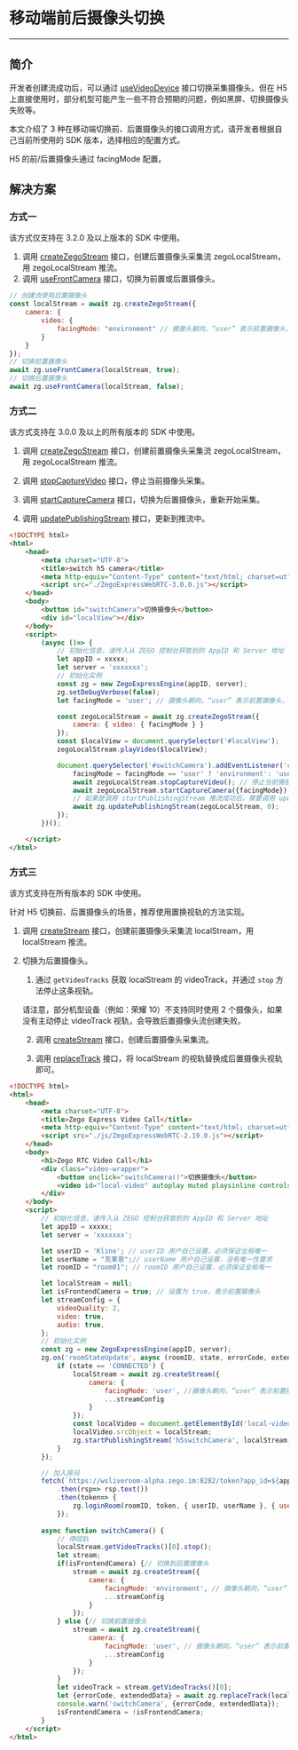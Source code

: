 # 移动端前后摄像头切换

- - -

## 简介

开发者创建流成功后，可以通过 [useVideoDevice](https://doc-zh.zego.im/article/api?doc=Express_Video_SDK_API~javascript_web~class~ZegoExpressEngine#use-video-device) 接口切换采集摄像头。但在 H5 上直接使用时，部分机型可能产生一些不符合预期的问题，例如黑屏、切换摄像头失败等。

本文介绍了 3 种在移动端切换前、后置摄像头的接口调用方式，请开发者根据自己当前所使用的 SDK 版本，选择相应的配置方式。

<Warning title="注意">


H5 的前/后置摄像头通过 facingMode 配置。

</Warning>



## 解决方案

### 方式一

<Note title="说明">


该方式仅支持在 3.2.0 及以上版本的 SDK 中使用。

</Note>



1. 调用 [createZegoStream](https://doc-zh.zego.im/article/api?doc=Express_Video_SDK_API~javascript_web~class~ZegoExpressEngine#create-zego-stream) 接口，创建后置摄像头采集流 zegoLocalStream，用 zegoLocalStream 推流。
2. 调用 [useFrontCamera](https://doc-zh.zego.im/article/api?doc=Express_Video_SDK_API~javascript_web~class~ZegoExpressEngine#use-front-camera) 接口，切换为前置或后置摄像头。

```js
// 创建流使用后置摄像头
const localStream = await zg.createZegoStream({
    camera: {
        video: {
            facingMode: "environment" // 摄像头朝向，“user” 表示前置摄像头，“environment” 表示后置摄像头
        }
    }
});
// 切换前置摄像头
await zg.useFrontCamera(localStream, true);
// 切换后置摄像头
await zg.useFrontCamera(localStream, false);
```

### 方式二

<Note title="说明">


该方式支持在 3.0.0 及以上的所有版本的 SDK 中使用。

</Note>



1. 调用 [createZegoStream](https://doc-zh.zego.im/article/api?doc=Express_Video_SDK_API~javascript_web~class~ZegoExpressEngine#create-zego-stream) 接口，创建前置摄像头采集流 zegoLocalStream，用 zegoLocalStream 推流。

2. 调用 [stopCaptureVideo](https://doc-zh.zego.im/article/api?doc=Express_Video_SDK_API~javascript_web~class~ZegoLocalStream#stop-capture-video) 接口，停止当前摄像头采集。

3. 调用 [startCaptureCamera](https://doc-zh.zego.im/article/api?doc=Express_Video_SDK_API~javascript_web~class~ZegoLocalStream#start-capture-camera) 接口，切换为后置摄像头，重新开始采集。

4. 调用 [updatePublishingStream](https://doc-zh.zego.im/article/api?doc=Express_Video_SDK_API~javascript_web~class~ZegoExpressEngine#update-publishing-stream) 接口，更新到推流中。

```html
<!DOCTYPE html>
<html>
    <head>
        <meta charset="UTF-8">
        <title>switch h5 camera</title>
        <meta http-equiv="Content-Type" content="text/html; charset=utf-8" />
        <script src="./ZegoExpressWebRTC-3.0.0.js"></script>
    </head>
    <body>
        <button id="switchCamera">切换摄像头</button>
        <div id="localView"></div>
    </body>
    <script>
        (async ()=> {
            // 初始化信息，请传入从 ZEGO 控制台获取到的 AppID 和 Server 地址
            let appID = xxxxx;
            let server = 'xxxxxxx';
            // 初始化实例
            const zg = new ZegoExpressEngine(appID, server);
            zg.setDebugVerbose(false);
            let facingMode = 'user'; // 摄像头朝向，“user” 表示前置摄像头，“environment” 表示后置摄像头

            const zegoLocalStream = await zg.createZegoStream({
                camera: { video: { facingMode } }
            });
            const $localView = document.querySelector('#localView');
            zegoLocalStream.playVideo($localView);

            document.querySelector('#switchCamera').addEventListener('click', async ()=> {
                facingMode = facingMode == 'user' ? 'environment': 'user'; // 摄像头朝向，“user” 表示前置摄像头，“environment” 表示后置摄像头
                await zegoLocalStream.stopCaptureVideo(); // 停止当前摄像头采集
                await zegoLocalStream.startCaptureCamera({facingMode}); // 重新采集
                // 如果是调用 startPublishingStream 推流成功后，需要调用 updatePublishingStream 更新到推流上去
                await zg.updatePublishingStream(zegoLocalStream, 0);
            });
        })();

    </script>
</html>
```

### 方式三

<Note title="说明">


该方式支持在所有版本的 SDK 中使用。

</Note>



针对 H5 切换前、后置摄像头的场景，推荐使用置换视轨的方法实现。

1. 调用 [createStream](https://doc-zh.zego.im/article/api?doc=Express_Video_SDK_API~javascript_web~class~ZegoExpressEngine#create-stream) 接口，创建前置摄像头采集流 localStream，用 localStream 推流。

2. 切换为后置摄像头。
    
    1. 通过 `getVideoTracks` 获取 localStream 的 videoTrack，并通过 `stop` 方法停止这条视轨。

    请注意，部分机型设备（例如：荣耀 10）不支持同时使用 2 个摄像头，如果没有主动停止 videoTrack 视轨，会导致后置摄像头流创建失败。 
    
    2. 调用 [createStream](https://doc-zh.zego.im/article/api?doc=Express_Video_SDK_API~javascript_web~class~ZegoExpressEngine#create-stream) 接口，创建后置摄像头采集流。

    3. 调用 [replaceTrack](https://doc-zh.zego.im/article/api?doc=Express_Video_SDK_API~javascript_web~class~ZegoExpressEngine#replace-track) 接口，将 localStream 的视轨替换成后置摄像头视轨即可。


```html
<!DOCTYPE html>
<html>
    <head>
        <meta charset="UTF-8">
        <title>Zego Express Video Call</title>
        <meta http-equiv="Content-Type" content="text/html; charset=utf-8" />
        <script src="./js/ZegoExpressWebRTC-2.19.0.js"></script>
    </head>
    <body>
        <h1>Zego RTC Video Call</h1>
        <div class="video-wrapper">
            <button onclick="switchCamera()">切换摄像头</button>
            <video id="local-video" autoplay muted playsinline controls></video>
        </div>
    </body>
    <script>
        // 初始化信息，请传入从 ZEGO 控制台获取到的 AppID 和 Server 地址
        let appID = xxxxx;
        let server = 'xxxxxxx';

        let userID = 'Kline'; // userID 用户自己设置，必须保证全局唯一
        let userName = "克莱恩";// userName 用户自己设置，没有唯一性要求
        let roomID = "room01"; // roomID 用户自己设置，必须保证全局唯一

        let localStream = null;
        let isFrontendCamera = true; // 设置为 true，表示前置摄像头
        let streamConfig = {
            videoQuality: 2,
            video: true,
            audio: true,
        };
        // 初始化实例
        const zg = new ZegoExpressEngine(appID, server);
        zg.on('roomStateUpdate', async (roomID, state, errorCode, extendedData) => {
            if (state == 'CONNECTED') {
                localStream = await zg.createStream({
                    camera: {
                        facingMode: 'user', //摄像头朝向，“user” 表示前置摄像头，“environment” 表示后置摄像头
                        ...streamConfig
                    }
                });
                const localVideo = document.getElementById('local-video');
                localVideo.srcObject = localStream;
                zg.startPublishingStream('h5switchCamera', localStream);
            }
        });

        // 加入房间
        fetch(`https://wsliveroom-alpha.zego.im:8282/token?app_id=${appID}&id_name=${userID}`)
            .then(rsp=> rsp.text())
            .then(token=> {
                zg.loginRoom(roomID, token, { userID, userName }, { userUpdate: true })
            });
        
        async function switchCamera() {
            // 停视轨
            localStream.getVideoTracks()[0].stop();
            let stream;
            if(isFrontendCamera) {// 切换到后置摄像头
                stream = await zg.createStream({
                    camera: {
                        facingMode: 'environment', // 摄像头朝向，“user” 表示前置摄像头，“environment” 表示后置摄像头
                        ...streamConfig
                    }
                });
            } else {// 切换前置摄像头
                stream = await zg.createStream({
                    camera: {
                        facingMode: 'user', // 摄像头朝向，“user” 表示前置摄像头，“environment” 表示后置摄像头
                        ...streamConfig
                    }
                });
            }
            let videoTrack = stream.getVideoTracks()[0];
            let {errorCode, extendedData} = await zg.replaceTrack(localStream, videoTrack); // errorCode == 0 成功
            console.warn('switchCamera', {errorCode, extendedData});
            isFrontendCamera = !isFrontendCamera;
        }
    </script>
</html>
```
